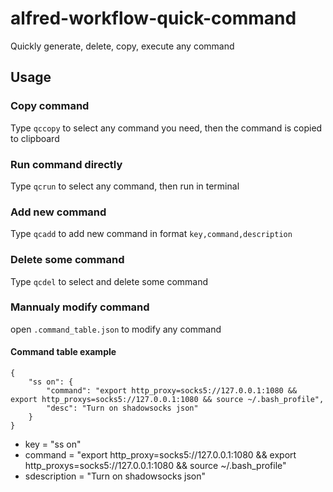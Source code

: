 # alfred-workflow-quick-command
Quickly generate, delete, copy, execute any command




## Usage   

### Copy command

Type ```qccopy``` to select any command you need, then the command is copied to clipboard

### Run command directly

Type ```qcrun``` to select any command, then run in terminal

### Add new command
Type ```qcadd``` to add new command in format ```key,command,description```

### Delete some command
Type ```qcdel``` to select and delete some command

### Mannualy modify command
open ```.command_table.json``` to modify any command

#### Command table example

```
{
    "ss on": {
        "command": "export http_proxy=socks5://127.0.0.1:1080 && export http_proxys=socks5://127.0.0.1:1080 && source ~/.bash_profile", 
        "desc": "Turn on shadowsocks json"
    }
}
```

* key = "ss on"
* command = "export http_proxy=socks5://127.0.0.1:1080 && export http_proxys=socks5://127.0.0.1:1080 && source ~/.bash_profile"
* sdescription = "Turn on shadowsocks json"

